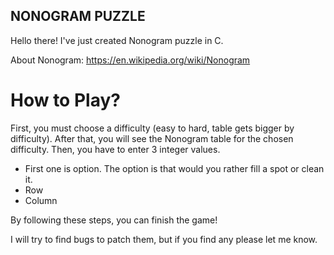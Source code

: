 ## NONOGRAM PUZZLE

Hello there!
I've just created Nonogram puzzle in C.

About Nonogram:
https://en.wikipedia.org/wiki/Nonogram

# How to Play?

First, you must choose a difficulty (easy to hard, table gets bigger by difficulty).
After that, you will see the Nonogram table for the chosen difficulty.
Then, you have to enter 3 integer values.

- First one is option. The option is that would you rather fill a spot or clean it.
- Row
- Column

By following these steps, you can finish the game!

I will try to find bugs to patch them, but if you find any please let me know.
